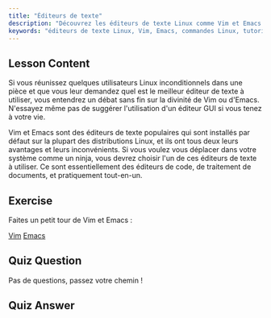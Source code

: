 ```yaml
---
title: "Éditeurs de texte"
description: "Découvrez les éditeurs de texte Linux comme Vim et Emacs. Explorez leurs utilisations et leur importance pour la navigation système. Commencez votre parcours avec les éditeurs de texte Linux !"
keywords: "éditeurs de texte Linux, Vim, Emacs, commandes Linux, tutoriel Linux, Linux pour débutants, guide Linux"
---
```


## Lesson Content

Si vous réunissez quelques utilisateurs Linux inconditionnels dans une pièce et que vous leur demandez quel est le meilleur éditeur de texte à utiliser, vous entendrez un débat sans fin sur la divinité de Vim ou d'Emacs. N'essayez même pas de suggérer l'utilisation d'un éditeur GUI si vous tenez à votre vie.

Vim et Emacs sont des éditeurs de texte populaires qui sont installés par défaut sur la plupart des distributions Linux, et ils ont tous deux leurs avantages et leurs inconvénients. Si vous voulez vous déplacer dans votre système comme un ninja, vous devrez choisir l'un de ces éditeurs de texte à utiliser. Ce sont essentiellement des éditeurs de code, de traitement de documents, et pratiquement tout-en-un.

## Exercise

Faites un petit tour de Vim et Emacs :

[Vim](http://www.vim.org/)
[Emacs](https://www.gnu.org/software/emacs/)

## Quiz Question

Pas de questions, passez votre chemin !

## Quiz Answer
